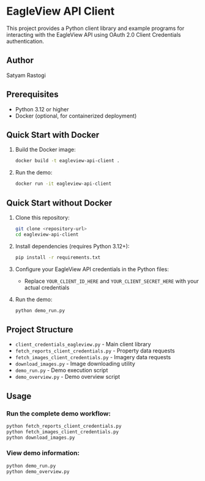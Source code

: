 # EagleView API Client

This project provides a Python client library and example programs for interacting with the EagleView API using OAuth 2.0 Client Credentials authentication.

## Author
Satyam Rastogi

## Prerequisites
- Python 3.12 or higher
- Docker (optional, for containerized deployment)

## Quick Start with Docker

1. Build the Docker image:
   ```bash
   docker build -t eagleview-api-client .
   ```

2. Run the demo:
   ```bash
   docker run -it eagleview-api-client
   ```

## Quick Start without Docker

1. Clone this repository:
   ```bash
   git clone <repository-url>
   cd eagleview-api-client
   ```

2. Install dependencies (requires Python 3.12+):
   ```bash
   pip install -r requirements.txt
   ```

3. Configure your EagleView API credentials in the Python files:
   - Replace `YOUR_CLIENT_ID_HERE` and `YOUR_CLIENT_SECRET_HERE` with your actual credentials

4. Run the demo:
   ```bash
   python demo_run.py
   ```

## Project Structure
- `client_credentials_eagleview.py` - Main client library
- `fetch_reports_client_credentials.py` - Property data requests
- `fetch_images_client_credentials.py` - Imagery data requests
- `download_images.py` - Image downloading utility
- `demo_run.py` - Demo execution script
- `demo_overview.py` - Demo overview script

## Usage

### Run the complete demo workflow:
```bash
python fetch_reports_client_credentials.py
python fetch_images_client_credentials.py
python download_images.py
```

### View demo information:
```bash
python demo_run.py
python demo_overview.py
```